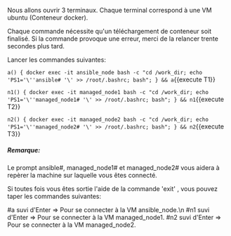 
Nous allons ouvrir 3 terminaux. Chaque terminal correspond à une VM ubuntu (Conteneur docker).

Chaque commande nécessite qu'un téléchargement de conteneur soit finalisé. Si la commande provoque une erreur, merci de la relancer trente secondes plus tard.

Lancer les commandes suivantes:

`a() { docker exec -it ansible_node bash -c "cd /work_dir; echo 'PS1='\''ansible# '\' >> /root/.bashrc; bash"; } && a`{{execute T1}}

`n1() { docker exec -it managed_node1 bash -c "cd /work_dir; echo 'PS1='\''managed_node1# '\' >> /root/.bashrc; bash"; } && n1`{{execute T2}}

`n2() { docker exec -it managed_node2 bash -c "cd /work_dir; echo 'PS1='\''managed_node2# '\' >> /root/.bashrc; bash"; } && n2`{{execute T3}}

##### _Remarque_:
Le prompt ansible#, managed_node1# et managed_node2# vous aidera à repèrer la machine sur laquelle vous êtes connecté.

Si toutes fois vous êtes sortie l'aide de la commande 'exit' , vous pouvez taper les commandes suivantes:

#a  suvi d'Enter => Pour se connecter à la VM ansible_node.\n
#n1 suvi d'Enter => Pour se connecter à la VM managed_node1.
#n2 suvi d'Enter => Pour se connecter à la VM managed_node2. 
